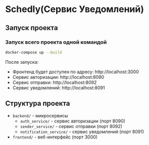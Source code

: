 # Schedly(Сервис Уведомлений)

## Запуск проекта

### Запуск всего проекта одной командой
```bash
docker-compose up --build
```

После запуска:
- Фронтенд будет доступен по адресу: http://localhost:3000
- Сервис авторизации: http://localhost:8090
- Сервис отправки: http://localhost:8092
- Сервис уведомлений: http://localhost:8091

## Структура проекта
- `backend/` - микросервисы
  - `auth_service/` - сервис авторизации (порт 8090)
  - `sender_service/` - сервис отправки (порт 8092)
  - `notification_service/` - сервис уведомлений (порт 8091)
- `frontend/` - веб-интерфейс (порт 3000)
